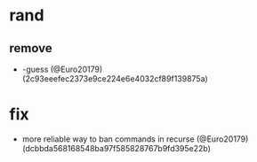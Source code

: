 # rand

## remove

* -guess (@Euro20179) (2c93eeefec2373e9ce224e6e4032cf89f139875a)


# fix

* more reliable way to ban commands in recurse (@Euro20179) (dcbbda568168548ba97f585828767b9fd395e22b)


